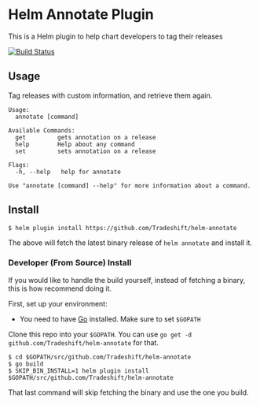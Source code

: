 # Helm Annotate Plugin

This is a Helm plugin to help chart developers to tag their releases

[![Build Status](https://travis-ci.org/Tradeshift/helm-annotate.svg?branch=master)](https://travis-ci.org/Tradeshift/helm-annotate)

## Usage

Tag releases with custom information, and retrieve them again.

```shell
Usage:
  annotate [command]

Available Commands:
  get         gets annotation on a release
  help        Help about any command
  set         sets annotation on a release

Flags:
  -h, --help   help for annotate

Use "annotate [command] --help" for more information about a command.
```

## Install

```
$ helm plugin install https://github.com/Tradeshift/helm-annotate
```

The above will fetch the latest binary release of `helm annotate` and install it.

### Developer (From Source) Install

If you would like to handle the build yourself, instead of fetching a binary,
this is how recommend doing it.

First, set up your environment:

- You need to have [Go](http://golang.org) installed. Make sure to set `$GOPATH`

Clone this repo into your `$GOPATH`. You can use `go get -d github.com/Tradeshift/helm-annotate`
for that.

```
$ cd $GOPATH/src/github.com/Tradeshift/helm-annotate
$ go build
$ SKIP_BIN_INSTALL=1 helm plugin install $GOPATH/src/github.com/Tradeshift/helm-annotate
```

That last command will skip fetching the binary and use the one you build.
